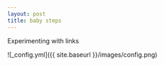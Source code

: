 ```yaml
---
layout: post
title: baby steps
---
```


Experimenting with links

![_config.yml]({{ site.baseurl }}/images/config.png)
